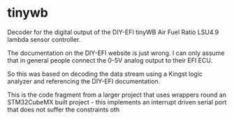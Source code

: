 # tinywb
Decoder for the digital output of the DIY-EFI tinyWB Air Fuel Ratio LSU4.9 lambda sensor controller.

The documentation on the DIY-EFI website is just wrong. I can only assume that in general people connect the 0-5V analog output to their EFI ECU. 

So this was based on decoding the data stream using a Kingst logic analyzer and referencing the DIY-EFI documentation. 

This is the code fragment from a larger project that uses wrappers round an STM32CubeMX built project - this implements an interrupt driven serial port that does not suffer the constraints oth 

